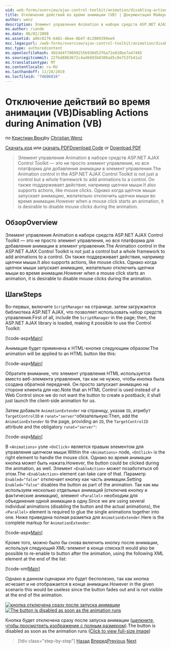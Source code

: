 ```yaml
---
uid: web-forms/overview/ajax-control-toolkit/animation/disabling-actions-during-animation-vb
title: Отключение действий во время анимации (VB) | Документация Майкрософт
author: wenz
description: Элемент управления Animation в наборе средств ASP.NET AJAX Control Toolkit — это не просто элемент управления, но вся платформа для добавления анимации в элемент управления. Он также поддерживает действие...
ms.author: riande
ms.date: 06/02/2008
ms.assetid: a86c0276-6481-46ee-8b4f-8c2009399ee9
msc.legacyurl: /web-forms/overview/ajax-control-toolkit/animation/disabling-actions-during-animation-vb
msc.type: authoredcontent
ms.openlocfilehash: 4924d4f70099255b930d53f6a72e810be7a47485
ms.sourcegitcommit: 22fbd8863672c4ad6693b8388ad5c8e753fb41a2
ms.translationtype: MT
ms.contentlocale: ru-RU
ms.lasthandoff: 11/28/2019
ms.locfileid: "74606816"
---
```

# <a name="disabling-actions-during-animation-vb"></a><span data-ttu-id="4d379-104">Отключение действий во время анимации (VB)</span><span class="sxs-lookup"><span data-stu-id="4d379-104">Disabling Actions during Animation (VB)</span></span>

<span data-ttu-id="4d379-105">по [Кристиан Венз](https://github.com/wenz)</span><span class="sxs-lookup"><span data-stu-id="4d379-105">by [Christian Wenz](https://github.com/wenz)</span></span>

<span data-ttu-id="4d379-106">[Скачать код](https://download.microsoft.com/download/f/9/a/f9a26acd-8df4-4484-8a18-199e4598f411/Animation7.vb.zip) или [скачать PDF](https://download.microsoft.com/download/6/7/1/6718d452-ff89-4d3f-a90e-c74ec2d636a3/animation7VB.pdf)</span><span class="sxs-lookup"><span data-stu-id="4d379-106">[Download Code](https://download.microsoft.com/download/f/9/a/f9a26acd-8df4-4484-8a18-199e4598f411/Animation7.vb.zip) or [Download PDF](https://download.microsoft.com/download/6/7/1/6718d452-ff89-4d3f-a90e-c74ec2d636a3/animation7VB.pdf)</span></span>

> <span data-ttu-id="4d379-107">Элемент управления Animation в наборе средств ASP.NET AJAX Control Toolkit — это не просто элемент управления, но вся платформа для добавления анимации в элемент управления.</span><span class="sxs-lookup"><span data-stu-id="4d379-107">The Animation control in the ASP.NET AJAX Control Toolkit is not just a control but a whole framework to add animations to a control.</span></span> <span data-ttu-id="4d379-108">Он также поддерживает действия, например щелчки мыши.</span><span class="sxs-lookup"><span data-stu-id="4d379-108">It also supports actions, like mouse clicks.</span></span> <span data-ttu-id="4d379-109">Однако когда щелчок мыши запускает анимацию, желательно отключить щелчки мыши во время анимации.</span><span class="sxs-lookup"><span data-stu-id="4d379-109">However when a mouse click starts an animation, it is desirable to disable mouse clicks during the animation.</span></span>

## <a name="overview"></a><span data-ttu-id="4d379-110">Обзор</span><span class="sxs-lookup"><span data-stu-id="4d379-110">Overview</span></span>

<span data-ttu-id="4d379-111">Элемент управления Animation в наборе средств ASP.NET AJAX Control Toolkit — это не просто элемент управления, но вся платформа для добавления анимации в элемент управления.</span><span class="sxs-lookup"><span data-stu-id="4d379-111">The Animation control in the ASP.NET AJAX Control Toolkit is not just a control but a whole framework to add animations to a control.</span></span> <span data-ttu-id="4d379-112">Он также поддерживает действия, например щелчки мыши.</span><span class="sxs-lookup"><span data-stu-id="4d379-112">It also supports actions, like mouse clicks.</span></span> <span data-ttu-id="4d379-113">Однако когда щелчок мыши запускает анимацию, желательно отключить щелчки мыши во время анимации.</span><span class="sxs-lookup"><span data-stu-id="4d379-113">However when a mouse click starts an animation, it is desirable to disable mouse clicks during the animation.</span></span>

## <a name="steps"></a><span data-ttu-id="4d379-114">Шаги</span><span class="sxs-lookup"><span data-stu-id="4d379-114">Steps</span></span>

<span data-ttu-id="4d379-115">Во-первых, включите `ScriptManager` на странице. затем загружается библиотека ASP.NET AJAX, что позволяет использовать набор средств управления.</span><span class="sxs-lookup"><span data-stu-id="4d379-115">First of all, include the `ScriptManager` in the page; then, the ASP.NET AJAX library is loaded, making it possible to use the Control Toolkit:</span></span>

[!code-aspx[Main](disabling-actions-during-animation-vb/samples/sample1.aspx)]

<span data-ttu-id="4d379-116">Анимация будет применена к HTML-кнопке следующим образом:</span><span class="sxs-lookup"><span data-stu-id="4d379-116">The animation will be applied to an HTML button like this:</span></span>

[!code-aspx[Main](disabling-actions-during-animation-vb/samples/sample2.aspx)]

<span data-ttu-id="4d379-117">Обратите внимание, что элемент управления HTML используется вместо веб-элемента управления, так как не нужно, чтобы кнопка была создана обратной передачей. Он просто запускает анимацию на стороне клиента для нас.</span><span class="sxs-lookup"><span data-stu-id="4d379-117">Note that an HTML Control is used instead of a Web Control since we do not want the button to create a postback; it shall just launch the client-side animation for us.</span></span>

<span data-ttu-id="4d379-118">Затем добавьте `AnimationExtender` на страницу, указав `ID`, атрибут `TargetControlID` и `runat="server"`обязательную:</span><span class="sxs-lookup"><span data-stu-id="4d379-118">Then, add the `AnimationExtender` to the page, providing an `ID`, the `TargetControlID` attribute and the obligatory `runat="server"`:</span></span>

[!code-aspx[Main](disabling-actions-during-animation-vb/samples/sample3.aspx)]

<span data-ttu-id="4d379-119">В `<Animations>` узле `<OnClick>` является правым элементом для управления щелчком мыши.</span><span class="sxs-lookup"><span data-stu-id="4d379-119">Within the `<Animations>` node, `<OnClick>` is the right element to handle the mouse click.</span></span> <span data-ttu-id="4d379-120">Однако во время анимации кнопка может быть нажата.</span><span class="sxs-lookup"><span data-stu-id="4d379-120">However, the button could be clicked during the animation, as well.</span></span> <span data-ttu-id="4d379-121">Элемент `<EnableAction>` может позаботиться об этом.</span><span class="sxs-lookup"><span data-stu-id="4d379-121">The `<EnableAction>` element can take care of that.</span></span> <span data-ttu-id="4d379-122">Параметр `Enabled="false"` отключает кнопку как часть анимации.</span><span class="sxs-lookup"><span data-stu-id="4d379-122">Setting `Enabled="false"` disables the button as part of the animation.</span></span> <span data-ttu-id="4d379-123">Так как мы используем несколько отдельных анимаций (отключив кнопку и фактические анимации), элемент `<Parallel>` необходим для объединения одной анимации в одну.</span><span class="sxs-lookup"><span data-stu-id="4d379-123">Since we are using several individual animations (disabling the button and the actual animations), the `<Parallel>` element is required to glue the single animations together into one.</span></span> <span data-ttu-id="4d379-124">Ниже приведена полная разметка для `AnimationExtender`.</span><span class="sxs-lookup"><span data-stu-id="4d379-124">Here is the complete markup for `AnimationExtender`:</span></span>

[!code-aspx[Main](disabling-actions-during-animation-vb/samples/sample4.aspx)]

<span data-ttu-id="4d379-125">Кроме того, можно было бы снова включить кнопку после анимации, используя следующий XML-элемент в конце списка:</span><span class="sxs-lookup"><span data-stu-id="4d379-125">It would also be possible to re-enable to button after the animation, using the following XML element at the end of the list:</span></span>

[!code-xml[Main](disabling-actions-during-animation-vb/samples/sample5.xml)]

<span data-ttu-id="4d379-126">Однако в данном сценарии это будет бесполезно, так как кнопка исчезает и не отображается в конце анимации.</span><span class="sxs-lookup"><span data-stu-id="4d379-126">However in the given scenario this would be useless since the button fades out and is not visible at the end of the animation.</span></span>

<span data-ttu-id="4d379-127">[![кнопка отключена сразу после запуска анимации](disabling-actions-during-animation-vb/_static/image2.png)](disabling-actions-during-animation-vb/_static/image1.png)</span><span class="sxs-lookup"><span data-stu-id="4d379-127">[![The button is disabled as soon as the animation runs](disabling-actions-during-animation-vb/_static/image2.png)](disabling-actions-during-animation-vb/_static/image1.png)</span></span>

<span data-ttu-id="4d379-128">Кнопка будет отключена сразу после запуска анимации ([щелкните, чтобы просмотреть изображение с полным размером](disabling-actions-during-animation-vb/_static/image3.png)).</span><span class="sxs-lookup"><span data-stu-id="4d379-128">The button is disabled as soon as the animation runs ([Click to view full-size image](disabling-actions-during-animation-vb/_static/image3.png))</span></span>

> [!div class="step-by-step"]
> <span data-ttu-id="4d379-129">[Назад](animating-in-response-to-user-interaction-vb.md)
> [Вперед](triggering-an-animation-in-another-control-vb.md)</span><span class="sxs-lookup"><span data-stu-id="4d379-129">[Previous](animating-in-response-to-user-interaction-vb.md)
[Next](triggering-an-animation-in-another-control-vb.md)</span></span>
